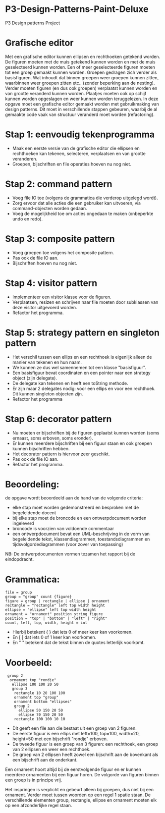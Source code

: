 # P3-Design-Patterns-Paint-Deluxe
P3 Design patterns Project


# Grafische editor
Met een grafische editor kunnen ellipsen en rechthoeken getekend worden. De figuren moeten met de muis getekend
kunnen worden en met de muis geselecteerd kunnen worden. Een of meer geselecteerde figuren moeten tot een groep
gemaakt kunnen worden. Groepen gedragen zich verder als basisfiguren. Wat inhoudt dat binnen groepen weer groepen
kunnen zitten, waarbinnen weer groepen zitten etc.. (zonder beperking aan de nesting). Verder moeten figuren (en dus
ook groepen) verplaatst kunnen worden en van grootte veranderd kunnen worden. Plaatjes moeten ook op schijf kunnen
worden opgeslagen en weer kunnen worden teruggelezen.
In deze opgave moet een grafische editor gemaakt worden met gebruikmaking van design patterns. Dit moet in
verschillende stappen gebeuren, waarbij de al gemaakte code vaak van structuur veranderd moet worden (refactoring).

# Stap 1: eenvoudig tekenprogramma
- Maak een eerste versie van de grafische editor die ellipsen en rechthoeken kan tekenen, selecteren, verplaatsen en van grootte veranderen.
- Groepen, bijschriften en file operaties hoeven nu nog niet.

# Stap 2: command pattern
- Voeg file IO toe (volgens de grammatica die verderop uitgelegd wordt).
- Zorg ervoor dat alle acties die een gebruiker kan uitvoeren, via command-objecten worden gedaan.
- Voeg de mogelijkheid toe om acties ongedaan te maken (onbeperkte undo en redo).

# Stap 3: composite pattern
- Voeg groepen toe volgens het composite pattern.
- Pas ook de file IO aan.
- Bijschriften hoeven nu nog niet.

# Stap 4: visitor pattern
- Implementeer een visitor klasse voor de figuren.
- Verplaatsen, resizen en schrijven naar file moeten door subklassen van deze visitor uitgevoerd worden. 
- Refactor het programma.

# Stap 5: strategy pattern en singleton pattern
- Het verschil tussen een ellips en een rechthoek is eigenlijk alleen de manier van tekenen en hun naam.
- We kunnen ze dus wel samennemen tot een klasse "basisfiguur".
- Een basisfiguur bevat coordinaten en een pointer naar een strategy object (zijn delegate).
- De delegate kan tekenen en heeft een toString methode.
- Er zijn maar 2 delegates nodig: voor een ellips en voor een rechthoek. Dit kunnen singleton objecten zijn.
- Refactor het programma

# Stap 6: decorator pattern
- Nu moeten er bijschriften bij de figuren geplaatst kunnen worden (soms ernaast, soms erboven, soms eronder).
- Er kunnen meerdere bijschriften bij een figuur staan en ook groepen kunnen bijschriften hebben.
- Het decorator pattern is hiervoor zeer geschikt.
- Pas ook de file IO aan.
- Refactor het programma.

# Beoordeling:
de opgave wordt beoordeeld aan de hand van de volgende criteria:
- elke stap moet worden gedemonstreerd en besproken met de begeleidende docent
- bij elke stap moet de broncode en een ontwerpdocument worden ingeleverd
- broncode is voorzien van voldoende commentaar
- een ontwerpdocument bevat een UML-beschrijving in de vorm van begeleidende tekst, klassendiagrammen, toestandsdiagrammen en tijdsvolgordediagrammen (voor zover van toepassing)

NB: De ontwerpdocumenten vormen tezamen het rapport bij de eindopdracht. 

# Grammatica:
```
file = group
group = "group" count {figure}
figure = group | rectangle | ellipse | ornament
rectangle = "rectangle" left top width height
ellipse = "ellipse" left top width height
ornament = "ornament" position string figure
position = "top" | "bottom" | "left" | "right"
count, left, top, width, height = int
```
- Hierbij betekent { } dat iets 0 of meer keer kan voorkomen.
- En [ ] dat iets 0 of 1 keer kan voorkomen.
- En " " betekent dat de tekst binnen de quotes letterlijk voorkomt.



# Voorbeeld:
```
 group 2
  ornament top "rondje"
   ellipse 100 100 20 50
   group 3
    rectangle 10 20 100 100
    ornament top "group"
    ornament bottom "ellipses"
    group 2
      ellipse 50 150 20 50
      ellipse 70 150 20 50
    rectangle 100 100 10 10
```    
 
- Dit geeft een file aan die bestaat uit een groep van 2 figuren.
- De eerste figuur is een ellips met left=100, top=100, width=20, height=50 met een bijschrift "rondje" erboven.
- De tweede figuur is een groep van 3 figuren: een rechthoek, een groep van 2 ellipsen en weer een rechthoek.
- De groep van 2 ellipsen heeft zowel een bijschrift aan de bovenkant als een bijschrift aan de onderkant.

Een ornament hoort altijd bij de eerstvolgende figuur en er kunnen meerdere ornamenten bij een figuur horen.
De volgorde van figuren binnen een groep is in principe vrij.

Het inspringen is verplicht en gebeurt alleen bij groepen, dus niet bij een ornament.
Verder moet tussen woorden op een regel 1 spatie staan.
De verschillende elementen group, rectangle, ellipse en ornament moeten elk op een afzonderlijke regel staan. 
